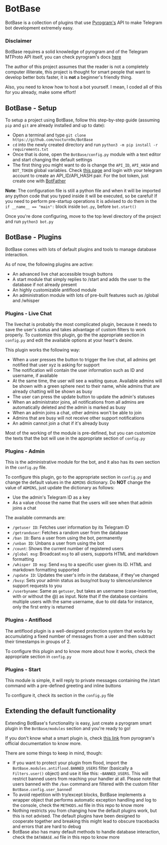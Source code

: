 # BotBase

BotBase is a collection of plugins that use [Pyrogram's](https://github.com/pyrogram/pyrogram) API to make Telegram bot development extremely easy.

### Disclaimer

BotBase requires a solid knowledge of pyrogram and of the Telegram MTProto API itself, you can check pyrogram's docs [here](https://docs.pyrogram.org)

The author of this project assumes that the reader is not a completely computer illiterate, this project is thought for smart people that want to develop better bots faster, it is **not** a beginner's friendly thing.

Also, you need to know how to host a bot yourself. I mean, I coded all of this for you already, make some effort!

## BotBase - Setup

To setup a project using BotBase, follow this step-by-step guide (assuming `pip` and `git` are already installed and up to date):

- Open a terminal and type `git clone https://github.com/nocturn9x/BotBase`
- `cd` into the newly created directory and run `python3 -m pip install -r requirements.txt`
- Once that is done, open the `BotBase/config.py` module with a text editor and start changing the default settings
- The first thing you might want to do is change the `API_ID`, `API_HASH` and `BOT_TOKEN` global variables. Check [this page](https://my.telegram.org/apps) and login with your telegram account to create an API_ID/API_HASH pair. For the bot token, just create one with [BotFather](https://telegram.me/BotFather)

**Note**: The configuration file is still a python file and when it will be imported any python code that you typed inside it will be executed, so be careful! If you need to perform pre-startup operations it is advised to do them in the `if __name__ == "main":` block inside `bot.py`, before `bot.start()`

Once you're done configuring, move to the top level directory of the project and run `python3 bot.py`

## BotBase - Plugins

BotBase comes with lots of default plugins and tools to manage database interaction.

As of now, the following plugins are active:

- An advanced live chat accessible trough buttons
- A start module that simply replies to /start and adds the user to the database if not already present
- An highly customizable antiflood module 
- An administration module with lots of pre-built features such as /global and /whisper


### Plugins - Live Chat

The livechat is probably the most complicated plugin, because it needs to save the user's status and takes advantage of custom filters to
work properly. To customize this plugin, go the the appropriate section in `config.py` and edit the available options at your heart's desire.

This plugin works the following way:

- When a user presses the button to trigger the live chat, all admins get notified that user xyz is asking for support
- The notification will contain the user information such as ID and username, if available
- At the same time, the user will see a waiting queue. Available admins will be shown with a green sphere next to their name, while admins that are already chatting will be shown as busy
- The user can press the update button to update the admin's statuses
- When an administrator joins, all notifications from all admins are automatically deleted and the admin is marked as busy
- When an admin joins a chat, other admins won't be able to join
- Admins that are busy will not receive other support notifications
- An admin cannot join a chat if it's already busy

Most of the working of the module is pre-defined, but you can customize the texts that the bot will use in the appropriate section of `config.py`


### Plugins - Admin

This is the administrative module for the bot, and it also has its own section in the `config.py` file.

To configure this plugin, go to the appropriate section in `config.py` and change the default values in the `ADMINS` dictionary. Do **NOT** change the value of `ADMINS`, just update the dictionary as follows:

- Use the admin's Telegram ID as a key
- As a value choose the name that the users will see when that admin joins a chat


The available commands are:

- `/getuser ID`: Fetches user information by its Telegram ID
- `/getranduser`: Fetches a random user from the database
- `/ban ID`: Bans a user from using the bot, permanently
- `/unban ID`: Unbans a user from using the bot
- `/count`: Shows the current number of registered users
- `/global msg`: Broadcast `msg` to all users, supports HTML and markdown formatting
- `/whisper ID msg`: Send `msg` to a specific user given its ID. HTML and markdown formatting supported
- `/update ID`: Updates the user's info in the database, if they've changed
- `/busy`: Sets your admin status as busy/not busy to silence/unsilence support requests to you
- `/userbyname`: Same as `getuser`, but takes an username (case-insentive, with or without the @) as input. Note that if the database contains multiple users with the same username, due to old data for instance, only the first entry is returned

### Plugins - Antiflood

The antiflood plugin is a well-designed protection system that works by accumulating a fixed number of messages from a user and then subtract their timestamps in groups of 2.

To configure this plugin and to know more about how it works, check the appropriate section in `config.py`

### Plugins - Start

This module is simple, it will reply to private messages containing the /start command with a pre-defined greeting and inline buttons

To configure it, check its section in the `config.py` file


## Extending the default functionality

Extending BotBase's functionality is easy, just create a pyrogram smart plugin in the `BotBase/modules` section and you're ready to go!

If you don't know what a smart plugin is, check [this link](https://docs.pyrogram.org/topics/smart-plugins) from pyrogram's official documentation to know more.

There are some things to keep in mind, though:

- If you want to protect your plugin from flood, import the `BotBase.modules.antiflood.BANNED_USERS` filter (basically a `Filters.user()` object) and use it like this: `~BANNED_USERS`. This will restrict banned users from reaching your handler at all.
Please note that users banned with the `/ban` command are filtered with the custom filter `BotBase.config.user_banned`!
- To avoid repetition with try/except blocks, BotBase implements a wrapper object that performs automatic exception handling and log to the console, check the `METHODS.md` file in this repo to know more
- Nothing restricts you from changing how the default plugins work, but this is not advised. The default plugins have been designed to cooperate together and breaking this might lead to obscure tracebacks and errors that are hard to debug
- BotBase also has many default methods to handle database interaction, check the `DATABASE.md` file in this repo to know more
